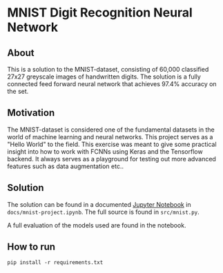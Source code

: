 # MNIST Digit Recognition Neural Network

## About
This is a solution to the MNIST-dataset, consisting of 60,000 classified 27x27
greyscale images of handwritten digits. The solution is a fully connected
feed forward neural network that achieves 97.4% accuracy on the set. 

## Motivation
The MNIST-dataset is considered one of the fundamental datasets in the world of
machine learning and neural networks. This project serves as a "Hello World" to
the field. 
This exercise was meant to give some practical insight into how to work with
FCNNs using Keras and the Tensorflow backend. It always serves as a playground
for testing out more advanced features such as data augmentation etc.. 

## Solution
The solution can be found in a documented 
[Jupyter Notebook](https://github.com/vegarab/mnist-digit-recognition-nn/blob/master/docs/mnist-project.ipynb) 
in `docs/mnist-project.ipynb`. The full source is found in `src/mnist.py`.

A full evaluation of the models used are found in the notebook.

## How to run
```
pip install -r requirements.txt
```

